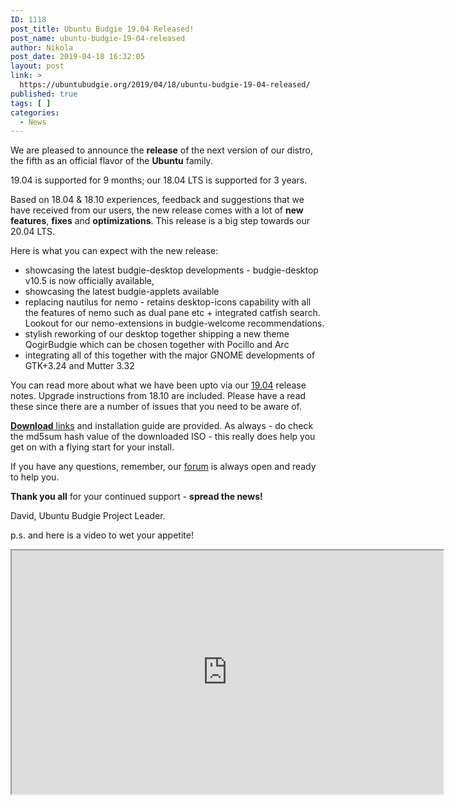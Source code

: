 ```yaml
---
ID: 1118
post_title: Ubuntu Budgie 19.04 Released!
post_name: ubuntu-budgie-19-04-released
author: Nikola
post_date: 2019-04-18 16:32:05
layout: post
link: >
  https://ubuntubudgie.org/2019/04/18/ubuntu-budgie-19-04-released/
published: true
tags: [ ]
categories:
  - News
---
```

<p>We are pleased to announce the <strong>release</strong> of the next version of our distro, the fifth as an official flavor of the <strong>Ubuntu</strong> family.</p>
<p>19.04 is supported for 9 months; our 18.04 LTS is supported for 3 years. </p>
<p>Based on 18.04 &amp; 18.10 experiences, feedback and suggestions that we have received from our users, the new release comes with a lot of <strong>new features</strong>, <strong>fixes</strong> and <strong>optimizations</strong>.  This release is a big step towards our 20.04 LTS.</p>
<p>Here is what you can expect with the new release:</p>
<ul>
<li>showcasing the latest budgie-desktop developments - budgie-desktop v10.5 is now officially available,</li>
<li>showcasing the latest budgie-applets available</li>
<li>replacing nautilus for nemo - retains desktop-icons capability with all the features of nemo such as dual pane etc + integrated catfish search.  Lookout for our nemo-extensions in budgie-welcome recommendations.</li>
<li>stylish reworking of our desktop together shipping a new theme QogirBudgie which can be chosen together with Pocillo and Arc</li>
<li>integrating all of this together with the major GNOME developments of GTK+3.24 and Mutter 3.32</li>
</ul>
<p>You can read more about what we have been upto via our <a href="@blog/id?id=54">19.04</a> release notes</a>.  Upgrade instructions from 18.10 are included.  Please have a read these since there are a number of issues that you need to be aware of.</p>
<p><a href="https://ubuntubudgie.org/downloads"><strong>Download</strong> links</a> and installation guide are provided.  As always - do check the md5sum hash value of the downloaded ISO - this really does help you get on with a flying start for your install.</p>
<p>If you have any questions, remember, our <a href="https://discourse.ubuntubudgie.org/">forum</a> is always open and ready to help you.</p>
<p><strong>Thank you all</strong> for your continued support - <strong>spread the news!</strong></p>
<p>David, Ubuntu Budgie Project Leader.</p>
<p>p.s. and here is a video to wet your appetite!</p>
<iframe src="https://www.youtube.com/embed/vEot0BH1V6M?controls=1" allowfullscreen="" width="690" height="390"></iframe>